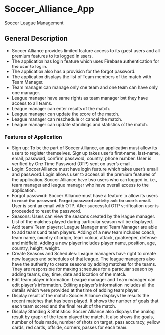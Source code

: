 # Soccer_Alliance_App
Soccer League Management

## General Description

- Soccer Alliance provides limited feature access to its guest users and all premium features to its logged in users.
- The application has login feature which uses Firebase authentication for the user to log in.
- The application also has a provision for the forgot password.
- The application displays the list of Team members of the match with Team Manager.
- Team manager can manage only one team and one team can have only one manager.
- League manager have same rights as team manager but they have access to all teams.
- League manager can enter results of the match.
- League manager can update the score of the match.
- League manager can reschedule or cancel the match.
- League manager can update standings and statistics of the match.





### Features of Application
-	Sign up:
To be the part of Soccer Alliance, an application must allow its users to register themselves. Sign up takes user’s first-name, last-name, email, password, confirm password, country, phone number. User is verified by One Time Password (OTP) sent on user’s email.
-	Login:
Soccer Alliance must have login feature which takes user’s email and password. Login allows user to access all the premium features of the application.
Soccer Alliance have two users who can logged in, i.e., team manager and league manager who have overall access to the application.
-	Forgot password:
Soccer Alliance must have a feature to allow its users to reset the password. Forgot password activity ask for user’s email. User is sent an email with OTP. After successful OTP verification user is proceeded to reset the password.
-	Seasons: Users can view the seasons created by the league manager. List of the matches
 played during particular season will be displayed.
-	Add team/ Team players:
League Manager and Team Manager are able to add teams and team players. Adding of a new team includes coach, team name, country of origin, team colour, attack, goalkeeper, defense and midfield.
Adding a new player includes player name, position, age, country, height, weight.
-	Create Seasons and Schedules: 
League managers have right to create new leagues and schedules of that league. The league managers also have the authority to create seasons by adding matches for the teams. They are responsible for making schedules for a particular season by adding teams, day, time, date and location of the match. 
-	Edit team player information:
League manager and Team manager can edit player’s information. Editing a player’s information includes all the details which were provided at the time of adding team player.
-	Display result of the match:
Soccer Alliance displays the results the recent matches that has been played. It shows the number of goals that each team scored and the final result of the match.
-	Display Standing & Statistics:
Soccer Alliance also displays the analog result by graph of the team played the match. It also shows the goals, number of fouls made, number of shots on target, pass accuracy, yellow cards, red cards, offside, corners, passes for each team.

